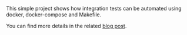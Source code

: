 This simple project shows how integration tests can be automated using docker, docker-compose and Makefile.

You can find more details in the related [blog post](http://www.lucianomolinari.com).
